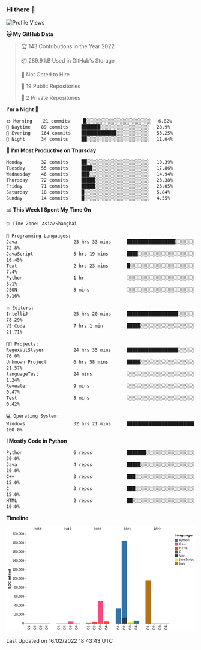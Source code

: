 ### Hi there 👋

<!--START_SECTION:waka-->
![Profile Views](http://img.shields.io/badge/Profile%20Views-0-blue)

**🐱 My GitHub Data** 

> 🏆 143 Contributions in the Year 2022
 > 
> 📦 289.9 kB Used in GitHub's Storage 
 > 
> 🚫 Not Opted to Hire
 > 
> 📜 19 Public Repositories 
 > 
> 🔑 2 Private Repositories  
 > 
**I'm a Night 🦉** 

```text
🌞 Morning    21 commits     █░░░░░░░░░░░░░░░░░░░░░░░░   6.82% 
🌆 Daytime    89 commits     ███████░░░░░░░░░░░░░░░░░░   28.9% 
🌃 Evening    164 commits    █████████████░░░░░░░░░░░░   53.25% 
🌙 Night      34 commits     ██░░░░░░░░░░░░░░░░░░░░░░░   11.04%

```
📅 **I'm Most Productive on Thursday** 

```text
Monday       32 commits     ██░░░░░░░░░░░░░░░░░░░░░░░   10.39% 
Tuesday      55 commits     ████░░░░░░░░░░░░░░░░░░░░░   17.86% 
Wednesday    46 commits     ███░░░░░░░░░░░░░░░░░░░░░░   14.94% 
Thursday     72 commits     █████░░░░░░░░░░░░░░░░░░░░   23.38% 
Friday       71 commits     █████░░░░░░░░░░░░░░░░░░░░   23.05% 
Saturday     18 commits     █░░░░░░░░░░░░░░░░░░░░░░░░   5.84% 
Sunday       14 commits     █░░░░░░░░░░░░░░░░░░░░░░░░   4.55%

```


📊 **This Week I Spent My Time On** 

```text
⌚︎ Time Zone: Asia/Shanghai

💬 Programming Languages: 
Java                     23 hrs 33 mins      ██████████████████░░░░░░░   72.8% 
JavaScript               5 hrs 19 mins       ████░░░░░░░░░░░░░░░░░░░░░   16.45% 
Text                     2 hrs 23 mins       █░░░░░░░░░░░░░░░░░░░░░░░░   7.4% 
Python                   1 hr                ░░░░░░░░░░░░░░░░░░░░░░░░░   3.1% 
JSON                     3 mins              ░░░░░░░░░░░░░░░░░░░░░░░░░   0.16%

🔥 Editors: 
IntelliJ                 25 hrs 20 mins      ███████████████████░░░░░░   78.29% 
VS Code                  7 hrs 1 min         █████░░░░░░░░░░░░░░░░░░░░   21.71%

🐱‍💻 Projects: 
RegexVulSlayer           24 hrs 35 mins      ███████████████████░░░░░░   76.0% 
Unknown Project          6 hrs 58 mins       █████░░░░░░░░░░░░░░░░░░░░   21.57% 
languageTest             24 mins             ░░░░░░░░░░░░░░░░░░░░░░░░░   1.24% 
Revealer                 9 mins              ░░░░░░░░░░░░░░░░░░░░░░░░░   0.47% 
Test                     8 mins              ░░░░░░░░░░░░░░░░░░░░░░░░░   0.42%

💻 Operating System: 
Windows                  32 hrs 21 mins      █████████████████████████   100.0%

```

**I Mostly Code in Python** 

```text
Python                   6 repos             ███████░░░░░░░░░░░░░░░░░░   30.0% 
Java                     4 repos             █████░░░░░░░░░░░░░░░░░░░░   20.0% 
C++                      3 repos             ███░░░░░░░░░░░░░░░░░░░░░░   15.0% 
C                        3 repos             ███░░░░░░░░░░░░░░░░░░░░░░   15.0% 
HTML                     2 repos             ██░░░░░░░░░░░░░░░░░░░░░░░   10.0%

```


**Timeline**

![Chart not found](https://raw.githubusercontent.com/SuperMaxine/SuperMaxine/main/charts/bar_graph.png) 


 Last Updated on 16/02/2022 18:43:43 UTC
<!--END_SECTION:waka-->

<!--
**SuperMaxine/SuperMaxine** is a ✨ _special_ ✨ repository because its `README.md` (this file) appears on your GitHub profile.

Here are some ideas to get you started:

- 🔭 I’m currently working on ...
- 🌱 I’m currently learning ...
- 👯 I’m looking to collaborate on ...
- 🤔 I’m looking for help with ...
- 💬 Ask me about ...
- 📫 How to reach me: ...
- 😄 Pronouns: ...
- ⚡ Fun fact: ...
-->

